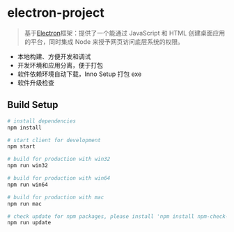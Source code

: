 # electron-project
> 基于[Electron](https://electron.atom.io)框架：提供了一个能通过 JavaScript 和 HTML 创建桌面应用的平台，同时集成 Node 来授予网页访问底层系统的权限。


- 本地构建、方便开发和调试
- 开发环境和应用分离，便于打包
- 软件依赖环境自动下载，Inno Setup 打包 exe
- 软件升级检查


## Build Setup

``` bash
# install dependencies
npm install

# start client for development
npm start

# build for production with win32
npm run win32

# build for production with win64
npm run win64

# build for production with mac
npm run mac

# check update for npm packages, please install 'npm install npm-check-updates -g' at first
npm run update
```
